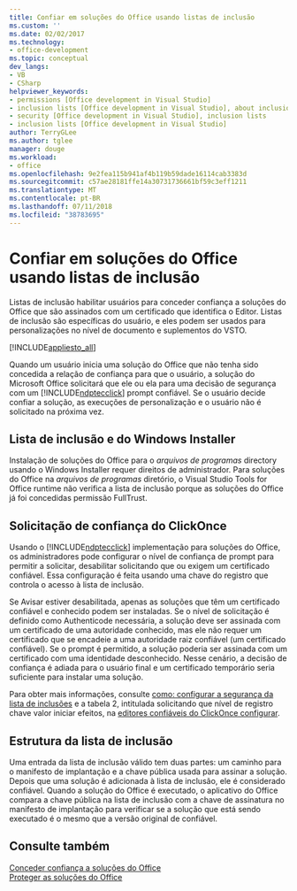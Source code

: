 ```yaml
---
title: Confiar em soluções do Office usando listas de inclusão
ms.custom: ''
ms.date: 02/02/2017
ms.technology:
- office-development
ms.topic: conceptual
dev_langs:
- VB
- CSharp
helpviewer_keywords:
- permissions [Office development in Visual Studio]
- inclusion lists [Office development in Visual Studio], about inclusion lists
- security [Office development in Visual Studio], inclusion lists
- inclusion lists [Office development in Visual Studio]
author: TerryGLee
ms.author: tglee
manager: douge
ms.workload:
- office
ms.openlocfilehash: 9e2fea115b941af4b119b59dade16114cab3383d
ms.sourcegitcommit: c57ae28181ffe14a30731736661bf59c3eff1211
ms.translationtype: MT
ms.contentlocale: pt-BR
ms.lasthandoff: 07/11/2018
ms.locfileid: "38783695"
---
```

# <a name="trust-office-solutions-by-using-inclusion-lists"></a>Confiar em soluções do Office usando listas de inclusão
  Listas de inclusão habilitar usuários para conceder confiança a soluções do Office que são assinados com um certificado que identifica o Editor. Listas de inclusão são específicas do usuário, e eles podem ser usados para personalizações no nível de documento e suplementos do VSTO.  
  
 [!INCLUDE[appliesto_all](../vsto/includes/appliesto-all-md.md)]  
  
 Quando um usuário inicia uma solução do Office que não tenha sido concedida a relação de confiança para que o usuário, a solução do Microsoft Office solicitará que ele ou ela para uma decisão de segurança com um [!INCLUDE[ndptecclick](../vsto/includes/ndptecclick-md.md)] prompt confiável. Se o usuário decide confiar a solução, as execuções de personalização e o usuário não é solicitado na próxima vez.  
  
## <a name="inclusion-list-and-windows-installer"></a>Lista de inclusão e do Windows Installer  
 Instalação de soluções do Office para o *arquivos de programas* directory usando o Windows Installer requer direitos de administrador. Para soluções do Office na *arquivos de programas* diretório, o Visual Studio Tools for Office runtime não verifica a lista de inclusão porque as soluções do Office já foi concedidas permissão FullTrust.  
  
## <a name="clickonce-trust-prompt"></a>Solicitação de confiança do ClickOnce  
 Usando o [!INCLUDE[ndptecclick](../vsto/includes/ndptecclick-md.md)] implementação para soluções do Office, os administradores pode configurar o nível de confiança de prompt para permitir a solicitar, desabilitar solicitando que ou exigem um certificado confiável. Essa configuração é feita usando uma chave do registro que controla o acesso à lista de inclusão.  
  
 Se Avisar estiver desabilitada, apenas as soluções que têm um certificado confiável e conhecido podem ser instaladas. Se o nível de solicitação é definido como Authenticode necessária, a solução deve ser assinada com um certificado de uma autoridade conhecido, mas ele não requer um certificado que se encadeie a uma autoridade raiz confiável (um certificado confiável). Se o prompt é permitido, a solução poderia ser assinada com um certificado com uma identidade desconhecido. Nesse cenário, a decisão de confiança é adiada para o usuário final e um certificado temporário seria suficiente para instalar uma solução.  
  
 Para obter mais informações, consulte [como: configurar a segurança da lista de inclusões](../vsto/how-to-configure-inclusion-list-security.md) e a tabela 2, intitulada solicitando que nível de registro chave valor iniciar efeitos, na [editores confiáveis do ClickOnce configurar](http://go.microsoft.com/fwlink/?LinkId=94774).  
  
## <a name="structure-of-the-inclusion-list"></a>Estrutura da lista de inclusão  
 Uma entrada da lista de inclusão válido tem duas partes: um caminho para o manifesto de implantação e a chave pública usada para assinar a solução. Depois que uma solução é adicionada à lista de inclusão, ele é considerado confiável. Quando a solução do Office é executado, o aplicativo do Office compara a chave pública na lista de inclusão com a chave de assinatura no manifesto de implantação para verificar se a solução que está sendo executado é o mesmo que a versão original de confiável.  
  
## <a name="see-also"></a>Consulte também  
 [Conceder confiança a soluções do Office](../vsto/granting-trust-to-office-solutions.md)   
 [Proteger as soluções do Office](../vsto/securing-office-solutions.md)  
  
  